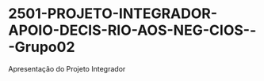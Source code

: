 # 2501-PROJETO-INTEGRADOR-APOIO-DECIS-RIO-AOS-NEG-CIOS---Grupo02
Apresentação do Projeto Integrador 
